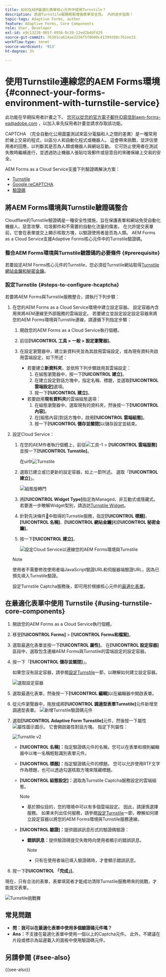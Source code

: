 ```yaml
---
title: 如何在AEM最適化表單核心元件中使用Turnstile？
description: 透過Turnstile服務輕鬆增強表單安全性。 內的逐步指南！
topic-tags: Adaptive Forms, author
feature: Adaptive Forms, Core Components
role: User, Developer
exl-id: e9c13228-0857-4936-9c39-12ed2bddf429
source-git-commit: 76301ca614ae2256f5f8b00c41399298c761ee33
workflow-type: tm+mt
source-wordcount: '913'
ht-degree: 3%

---
```


# 使用Turnstile連線您的AEM Forms環境 {#connect-your-forms-environment-with-turnstile-service}

<span class="preview">此功能在早期採用者計畫之下。 您可以從您的官方電子郵件ID寫信到aem-forms-ea@adobe.com ，以加入率先採用者計畫並請求存取該功能。</span>

CAPTCHA （完全自動化公用圖靈測試來區分電腦和人之間的差異）是一種常用於線上交易的程式，以區分人和自動化程式或機器人。 這會帶來挑戰，並評估使用者的回應，以判斷其是否為人類或機器人與網站互動。 它可防止使用者在測試失敗時繼續進行，並透過防止機器人張貼垃圾郵件或惡意目的來確保線上交易的安全。

AEM Forms as a Cloud Service支援下列驗證碼解決方案：


* [Turnstile](/help/forms/integrate-adaptive-forms-turnstile-core-components.md)
* [Google reCAPTCHA](/help/forms/captcha-adaptive-forms-core-components.md)
* [驗證碼](/help/forms/integrate-adaptive-forms-hcaptcha-core-components.md)

<!-- ![Turnstile](assets/Turnstile-challenge.png)-->

## 將AEM Forms環境與Turnstile驗證碼整合

Cloudflare的Turnstile驗證碼是一種安全性措施，旨在保護表單和網站免受自動化機器人、惡意攻擊、垃圾郵件和不需要的自動化流量的傷害。 在允許提交表單前，它會在表單提交上顯示核取方塊，以驗證使用者是否為人類。 AEM Forms as a Cloud Service支援Adaptive Forms核心元件中的Turnstile驗證碼。

### 整合AEM Forms環境與Turnstile驗證碼的必要條件 {#prerequisite}

若要設定AEM Forms核心元件的Turnstile，您必須從Turnstile網站取得[Turnstile網站金鑰和秘密金鑰](https://developers.cloudflare.com/turnstile/get-started/)。

### 設定Turnstile {#steps-to-configure-hcaptcha}

若要將AEM Forms與Turnstile服務整合，請執行下列步驟：

1. 在您的AEM Forms as a Cloud Service環境中建立設定容器。 設定容器內含用來將AEM連線至外部服務的雲端設定。 若要建立並設定設定設定容器來將您的AEM Forms環境與Turnstile連線，請遵循下列指定步驟：
   1. 開啟您的AEM Forms as a Cloud Service執行個體。
   1. 前往&#x200B;**[!UICONTROL 工具 > 一般 > 設定瀏覽器]**。
   1. 在設定瀏覽器中，建立新資料夾並為其啟用雲端設定，或為現有資料夾啟用雲端設定，如下所述：

      * 若要建立&#x200B;**新資料夾**，並依照下列步驟啟用其雲端設定：
         1. 在組態瀏覽器中，按一下&#x200B;**[!UICONTROL 建立]**。
         1. 在建立設定對話方塊中，指定名稱、標題，並選取&#x200B;**[!UICONTROL 雲端設定]**&#x200B;選項。
         1. 按一下&#x200B;**[!UICONTROL 建立]**。
      * 若要啟用&#x200B;**現有資料夾**&#x200B;的雲端組態選項：
         1. 在組態瀏覽器中，選取現有的資料夾，然後按一下&#x200B;**[!UICONTROL 內容]**。
         1. 在[組態內容]對話方塊中，啟用&#x200B;**[!UICONTROL 雲端組態]**。
         1. 按一下&#x200B;**[!UICONTROL 儲存並關閉]**&#x200B;以儲存設定並結束。

1. 設定Cloud Service：
   1. 在您的AEM作者執行個體上，前往![工具–1](assets/tools-1.png) > **[!UICONTROL 雲端服務]**&#x200B;並按一下&#x200B;**[!UICONTROL Turnstile]**。

      在ui中![Turnstile](assets/turnstile-in-ui.png)
   1. 選取已建立或已更新的設定容器，如上一節所述。 選取「**[!UICONTROL 建立]**」。

      ![組態旋轉門](assets/config-hcaptcha.png)
   1. 將&#x200B;**[!UICONTROL Widget Type]**&#x200B;指定為Managed、非互動式或隱藏式。 若要進一步瞭解Widget型別，請造訪[Turnstile Widget](https://developers.cloudflare.com/turnstile/concepts/widget/)。
   1. 針對先決條件[&#128279;](#prerequisite)中取得的Turnstile服務，指定&#x200B;**[!UICONTROL 標題]**、**[!UICONTROL 名稱]**、**[!UICONTROL 網站金鑰]**&#x200B;和&#x200B;**[!UICONTROL 秘密金鑰]**。
   1. 按一下&#x200B;**[!UICONTROL 建立]**。

      ![設定Cloud Service以連線您的AEM Forms環境與Turnstile](assets/config-turntstile-cc.png)

   >[!NOTE]
   >
   > 使用者不需要修改使用者端JavaScript驗證URL和伺服器端驗證URL，因為已預先填入Turnstile驗證。

   設定Turnstile Captcha服務後，即可用於根據核心元件的[最適化表單](https://experienceleague.adobe.com/en/docs/experience-manager-core-components/using/adaptive-forms/introduction)。

## 在最適化表單中使用 Turnstile {#using-turnstile-core-components}

1. 開啟您的AEM Forms as a Cloud Service執行個體。
1. 移至&#x200B;**[!UICONTROL Forms]** > **[!UICONTROL Forms和檔案]**。
1. 選取最適化表單並按一下&#x200B;**[!UICONTROL 屬性]**。 在&#x200B;**[!UICONTROL 設定容器]**&#x200B;區段中，選取包含連線AEM Forms與Turnstile的雲端設定的設定容器。
1. 按一下「**[!UICONTROL 儲存並關閉]**」。

   如果您沒有設定容器，請參閱[設定Turnstile](#steps-to-configure-hcaptcha)一節，以瞭解如何建立設定容器。

   ![選取設定容器](/help/forms/assets/captcha-properties.png)

1. 選取最適化表單，然後按一下&#x200B;**[!UICONTROL 編輯]**&#x200B;以在編輯器中開啟表單。
1. 從元件瀏覽器中，拖放或將&#x200B;**[!UICONTROL 調適型表單Turnstile]**&#x200B;元件新增至調適型表單。
   ![新增Turnstile驗證碼元件](/help/forms/assets/turnstile-v2.png)
1. 選取&#x200B;**[!UICONTROL Adaptive Form Turnstile]**&#x200B;元件，然後按一下屬性![屬性圖示](assets/configure-icon.svg)圖示。 它會開啟屬性對話方塊。 指定下列屬性：

   ![Turnstile v2](assets/turnstile-settings-for-v2.png)

   * **[!UICONTROL 名稱]：**&#x200B;指定驗證碼元件的名稱，您可以在表單和規則編輯器中以唯一名稱輕鬆識別表單元件。
   * **[!UICONTROL 標題]：**&#x200B;指定驗證碼元件的標題。 您可以允許使用RTF文字作為標題，也可以透過勾選核取方塊來隱藏標題。
   * **[!UICONTROL 組態設定]：**&#x200B;選取為Turnstile Captcha服務設定的雲端組態。

     >[!NOTE]
     >
     >* 基於類似目的，您的環境中可以有多個雲端設定。 因此，請謹慎選擇服務。 如果未列出任何服務，請參閱[設定Turnstile](#steps-to-configure-hcaptcha)一節，瞭解如何建立設定容器以將您的AEM Forms環境與Turnstile服務連線。

   * **[!UICONTROL 驗證]：**&#x200B;提供錯誤訊息形式的驗證碼驗證：

      * **錯誤訊息：**&#x200B;提供驗證碼提交失敗時向使用者顯示的錯誤訊息。

        >[!NOTE]
        >
        >* 只有在使用者端已填入驗證碼時，才會顯示錯誤訊息。

1. 按一下&#x200B;**[!UICONTROL 「完成」]**。


現在，只有合法的表單，表單填寫者才能成功清除Turnstile服務帶來的挑戰，才能提交表單。

![Turnstile挑戰賽](assets/turnstile-challenge.png)


## 常見問題

* **問：我可以在最適化表單中使用多個驗證碼元件嗎？**
* **Ans：**&#x200B;不支援在最適化表單中使用一個以上的Captcha元件。 此外，不建議在片段或標示為延遲載入的面板中使用驗證碼元件。

## 另請參閱 {#see-also}

{{see-also}}
